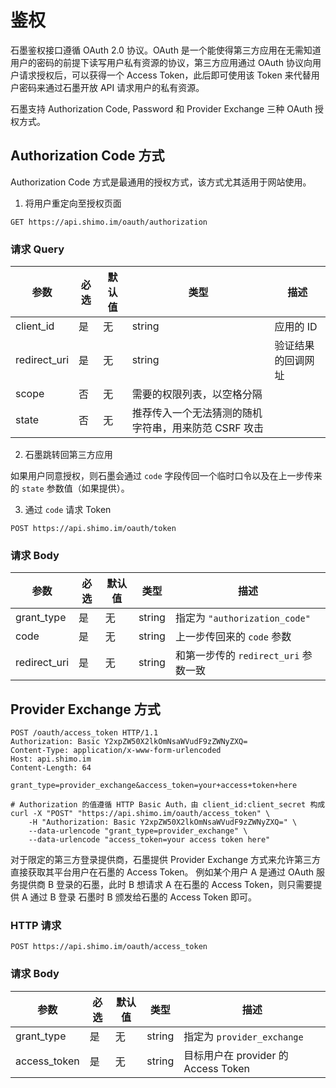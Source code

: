 # 鉴权

石墨鉴权接口遵循 OAuth 2.0 协议。OAuth 是一个能使得第三方应用在无需知道用户的密码的前提下读写用户私有资源的协议，第三方应用通过 OAuth 协议向用户请求授权后，可以获得一个 Access Token，此后即可使用该 Token 来代替用户密码来通过石墨开放 API 请求用户的私有资源。

石墨支持 Authorization Code, Password 和 Provider Exchange 三种 OAuth 授权方式。

## Authorization Code 方式

Authorization Code 方式是最通用的授权方式，该方式尤其适用于网站使用。

1. 将用户重定向至授权页面

`GET https://api.shimo.im/oauth/authorization`

### 请求 Query

参数 | 必选 | 默认值 | 类型 | 描述
--------- | ------- | ------- | ------- | -----------
client_id | 是 | 无 | string | 应用的 ID
redirect_uri | 是 | 无 | string | 验证结果的回调网址
scope | 否 | 无 | 需要的权限列表，以空格分隔
state | 否 | 无 | 推荐传入一个无法猜测的随机字符串，用来防范 CSRF 攻击

2. 石墨跳转回第三方应用

如果用户同意授权，则石墨会通过 `code` 字段传回一个临时口令以及在上一步传来的 `state` 参数值（如果提供）。

3. 通过 `code` 请求 Token

`POST https://api.shimo.im/oauth/token`

### 请求 Body

参数 | 必选 | 默认值 | 类型 | 描述
--------- | ------- | ------- | ------- | -----------
grant\_type | 是 | 无 | string | 指定为 `"authorization_code"`
code | 是 | 无 | string | 上一步传回来的 `code` 参数
redirect\_uri | 是 | 无 | string | 和第一步传的 `redirect_uri` 参数一致

## Provider Exchange 方式

```http
POST /oauth/access_token HTTP/1.1
Authorization: Basic Y2xpZW50X2lkOmNsaWVudF9zZWNyZXQ=
Content-Type: application/x-www-form-urlencoded
Host: api.shimo.im
Content-Length: 64

grant_type=provider_exchange&access_token=your+access+token+here
```

```shell
# Authorization 的值遵循 HTTP Basic Auth，由 client_id:client_secret 构成
curl -X "POST" "https://api.shimo.im/oauth/access_token" \
	-H "Authorization: Basic Y2xpZW50X2lkOmNsaWVudF9zZWNyZXQ=" \
	--data-urlencode "grant_type=provider_exchange" \
	--data-urlencode "access_token=your access token here"
```

对于限定的第三方登录提供商，石墨提供 Provider Exchange 方式来允许第三方直接获取其平台用户在石墨的 Access Token。
例如某个用户 A 是通过 OAuth 服务提供商 B 登录的石墨，此时 B 想请求 A 在石墨的 Access Token，则只需要提供 A 通过 B 登录
石墨时 B 颁发给石墨的 Access Token 即可。

### HTTP 请求

`POST https://api.shimo.im/oauth/access_token`

### 请求 Body

参数 | 必选 | 默认值 | 类型 | 描述
--------- | ------- | ------- | ------- | -----------
grant\_type | 是 | 无 | string | 指定为 `provider_exchange`
access_token | 是 | 无 | string | 目标用户在 provider 的 Access Token
